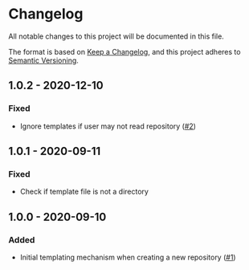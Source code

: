# Changelog
All notable changes to this project will be documented in this file.

The format is based on [Keep a Changelog](https://keepachangelog.com/en/1.0.0/),
and this project adheres to [Semantic Versioning](https://semver.org/spec/v2.0.0.html).

## 1.0.2 - 2020-12-10
### Fixed
- Ignore templates if user may not read repository ([#2](https://github.com/scm-manager/scm-repository-template-plugin/pull/2))

## 1.0.1 - 2020-09-11
### Fixed
- Check if template file is not a directory

## 1.0.0 - 2020-09-10
### Added
- Initial templating mechanism when creating a new repository ([#1](https://github.com/scm-manager/scm-repository-template-plugin/pull/1))
